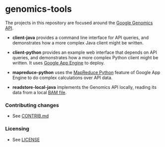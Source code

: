 genomics-tools
==============

The projects in this repository are focused around the <a href="https://developers.google.com/genomics">Google Genomics API</a>.

* **client-java** provides a command line interface for API queries, and demonstrates how a more complex Java
client might be written.

* **client-python** provides an example web interface that depends on API queries, and demonstrates how a more complex
Python client might be written. It uses
<a href="https://developers.google.com/appengine/docs/python/gettingstartedpython27/introduction">Google App Engine</a>
to deploy.

* **mapreduce-python** uses the <a href="https://developers.google.com/appengine/docs/python/dataprocessing/">MapReduce Python</a>
feature of Google App Engine to do complex calculations over API data.

* **readstore-local-java** implements the Genomics API locally, reading its data from a local
<a href="http://samtools.sourceforge.net/SAMv1.pdf">BAM file</a>.


### Contributing changes

* See [CONTRIB.md](CONTRIB.md)


### Licensing

* See [LICENSE](LICENSE)
